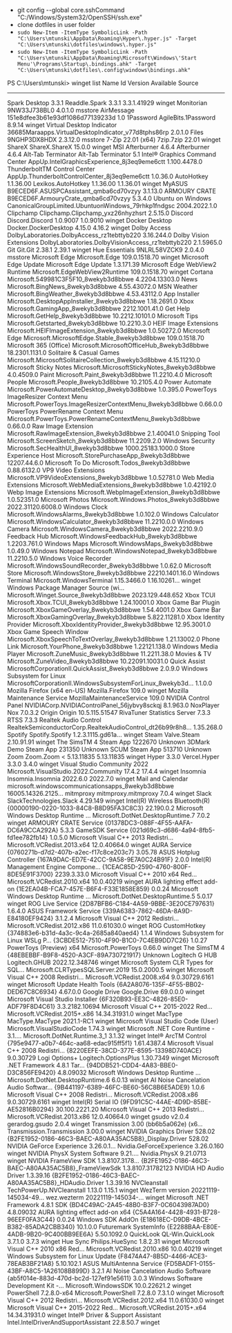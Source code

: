 - git config --global core.sshCommand "C:/Windows/System32/OpenSSH/ssh.exe"
- clone dotfiles in user folder
- `sudo New-Item -ItemType SymbolicLink -Path "C:\Users\mtunski\AppData\Roaming\Hyper\.hyper.js" -Target "C:\Users\mtunski\dotfiles\windows\.hyper.js"`
- `sudo New-Item -ItemType SymbolicLink -Path "C:\Users\mtunski\AppData\Roaming\Microsoft\Windows\'Start Menu'\Programs\Startup\.bindings.ahk" -Target "C:\Users\mtunski\dotfiles\.config\windows\bindings.ahk"`

PS C:\Users\mtunski> winget list
Name Id Version Available Source

---

Spark Desktop 3.3.1 Readdle.Spark 3.3.1 3.3.1.41929 winget
Monitorian 9NW33J738BL0 4.0.1.0 msstore
AirMessage 151e8dfee3b61e93df1086d77139233d 1.0
1Password AgileBits.1Password 8.9.14 winget
Virtual Desktop Indicator 36685Maraapps.VirtualDesktopIndicator_v77d8tphs86rp 2.0.1.0
Files 9NGHP3DX8HDX 2.3.12.0 msstore
7-Zip 22.01 (x64) 7zip.7zip 22.01 winget
ShareX ShareX.ShareX 15.0.0 winget
MSI Afterburner 4.6.4 Afterburner 4.6.4
Alt-Tab Terminator Alt-Tab Terminator 5.1
Intel® Graphics Command Center AppUp.IntelGraphicsExperience_8j3eq9eme6ctt 1.100.4478.0
ThunderboltTM Control Center AppUp.ThunderboltControlCenter_8j3eq9eme6ctt 1.0.36.0
AutoHotkey 1.1.36.00 Lexikos.AutoHotkey 1.1.36.00 1.1.36.01 winget
MyASUS B9ECED6F.ASUSPCAssistant_qmba6cd70vzyy 3.1.13.0
ARMOURY CRATE B9ECED6F.ArmouryCrate_qmba6cd70vzyy 5.3.4.0
Ubuntu on Windows CanonicalGroupLimited.UbuntuonWindows_79rhkp1fndgsc 2004.2022.1.0
Clipchamp Clipchamp.Clipchamp_yxz26nhyzhsrt 2.5.15.0
Discord Discord.Discord 1.0.9007 1.0.9010 winget
Docker Desktop Docker.DockerDesktop 4.15.0 4.16.2 winget
Dolby Access DolbyLaboratories.DolbyAccess_rz1tebttyb220 3.16.244.0
Dolby Vision Extensions DolbyLaboratories.DolbyVisionAccess_rz1tebttyb220 2.1.5965.0
Git Git.Git 2.38.1 2.39.1 winget
Hue Essentials 9NLRL58VZCK9 2.0.4.0 msstore
Microsoft Edge Microsoft.Edge 109.0.1518.70 winget
Microsoft Edge Update Microsoft Edge Update 1.3.171.39
Microsoft Edge WebView2 Runtime Microsoft.EdgeWebView2Runtime 109.0.1518.70 winget
Cortana Microsoft.549981C3F5F10_8wekyb3d8bbwe 4.2204.13303.0
News Microsoft.BingNews_8wekyb3d8bbwe 4.55.43072.0
MSN Weather Microsoft.BingWeather_8wekyb3d8bbwe 4.53.43112.0
App Installer Microsoft.DesktopAppInstaller_8wekyb3d8bbwe 1.18.2691.0
Xbox Microsoft.GamingApp_8wekyb3d8bbwe 2212.1001.41.0
Get Help Microsoft.GetHelp_8wekyb3d8bbwe 10.2212.10101.0
Microsoft Tips Microsoft.Getstarted_8wekyb3d8bbwe 10.2210.3.0
HEIF Image Extensions Microsoft.HEIFImageExtension_8wekyb3d8bbwe 1.0.50272.0
Microsoft Edge Microsoft.MicrosoftEdge.Stable_8wekyb3d8bbwe 109.0.1518.70
Microsoft 365 (Office) Microsoft.MicrosoftOfficeHub_8wekyb3d8bbwe 18.2301.1131.0
Solitaire & Casual Games Microsoft.MicrosoftSolitaireCollection_8wekyb3d8bbwe 4.15.11210.0
Microsoft Sticky Notes Microsoft.MicrosoftStickyNotes_8wekyb3d8bbwe 4.0.4509.0
Paint Microsoft.Paint_8wekyb3d8bbwe 11.2210.4.0
Microsoft People Microsoft.People_8wekyb3d8bbwe 10.2105.4.0
Power Automate Microsoft.PowerAutomateDesktop_8wekyb3d8bbwe 1.0.395.0
PowerToys ImageResizer Context Menu Microsoft.PowerToys.ImageResizerContextMenu_8wekyb3d8bbwe 0.66.0.0
PowerToys PowerRename Context Menu Microsoft.PowerToys.PowerRenameContextMenu_8wekyb3d8bbwe 0.66.0.0
Raw Image Extension Microsoft.RawImageExtension_8wekyb3d8bbwe 2.1.40041.0
Snipping Tool Microsoft.ScreenSketch_8wekyb3d8bbwe 11.2209.2.0
Windows Security Microsoft.SecHealthUI_8wekyb3d8bbwe 1000.25183.1000.0
Store Experience Host Microsoft.StorePurchaseApp_8wekyb3d8bbwe 12207.44.6.0
Microsoft To Do Microsoft.Todos_8wekyb3d8bbwe 0.88.6132.0
VP9 Video Extensions Microsoft.VP9VideoExtensions_8wekyb3d8bbwe 1.0.52781.0
Web Media Extensions Microsoft.WebMediaExtensions_8wekyb3d8bbwe 1.0.42192.0
Webp Image Extensions Microsoft.WebpImageExtension_8wekyb3d8bbwe 1.0.52351.0
Microsoft Photos Microsoft.Windows.Photos_8wekyb3d8bbwe 2022.31120.6008.0
Windows Clock Microsoft.WindowsAlarms_8wekyb3d8bbwe 1.0.102.0
Windows Calculator Microsoft.WindowsCalculator_8wekyb3d8bbwe 11.2210.0.0
Windows Camera Microsoft.WindowsCamera_8wekyb3d8bbwe 2022.2210.9.0
Feedback Hub Microsoft.WindowsFeedbackHub_8wekyb3d8bbwe 1.2203.761.0
Windows Maps Microsoft.WindowsMaps_8wekyb3d8bbwe 1.0.49.0
Windows Notepad Microsoft.WindowsNotepad_8wekyb3d8bbwe 11.2210.5.0
Windows Voice Recorder Microsoft.WindowsSoundRecorder_8wekyb3d8bbwe 1.0.62.0
Microsoft Store Microsoft.WindowsStore_8wekyb3d8bbwe 22210.1401.16.0
Windows Terminal Microsoft.WindowsTerminal 1.15.3466.0 1.16.10261… winget
Windows Package Manager Source (wi… Microsoft.Winget.Source_8wekyb3d8bbwe 2023.129.448.652
Xbox TCUI Microsoft.Xbox.TCUI_8wekyb3d8bbwe 1.24.10001.0
Xbox Game Bar Plugin Microsoft.XboxGameOverlay_8wekyb3d8bbwe 1.54.4001.0
Xbox Game Bar Microsoft.XboxGamingOverlay_8wekyb3d8bbwe 5.822.11281.0
Xbox Identity Provider Microsoft.XboxIdentityProvider_8wekyb3d8bbwe 12.95.3001.0
Xbox Game Speech Window Microsoft.XboxSpeechToTextOverlay_8wekyb3d8bbwe 1.21.13002.0
Phone Link Microsoft.YourPhone_8wekyb3d8bbwe 1.22121.138.0
Windows Media Player Microsoft.ZuneMusic_8wekyb3d8bbwe 11.2211.38.0
Movies & TV Microsoft.ZuneVideo_8wekyb3d8bbwe 10.22091.10031.0
Quick Assist MicrosoftCorporationII.QuickAssist_8wekyb3d8bbwe 2.0.9.0
Windows Subsystem for Linux MicrosoftCorporationII.WindowsSubsystemForLinux_8wekyb3d… 1.1.0.0
Mozilla Firefox (x64 en-US) Mozilla.Firefox 109.0 winget
Mozilla Maintenance Service MozillaMaintenanceService 109.0
NVIDIA Control Panel NVIDIACorp.NVIDIAControlPanel_56jybvy8sckqj 8.1.963.0
NoxPlayer Nox 7.0.3.2
Origin Origin 10.5.115.51547
RivaTuner Statistics Server 7.3.3 RTSS 7.3.3
Realtek Audio Control RealtekSemiconductorCorp.RealtekAudioControl_dt26b99r8h8… 1.35.268.0
Spotify Spotify.Spotify 1.2.3.1115.gd61a… winget
Steam Valve.Steam 2.10.91.91 winget
The SimsTM 4 Steam App 1222670 Unknown
3DMark Demo Steam App 231350 Unknown
SCUM Steam App 513710 Unknown
Zoom Zoom.Zoom < 5.13.11835 5.13.11835 winget
Hyper 3.3.0 Vercel.Hyper 3.3.0 3.4.0 winget
Visual Studio Community 2022 Microsoft.VisualStudio.2022.Community 17.4.2 17.4.4 winget
Insomnia Insomnia.Insomnia 2022.6.0 2022.7.0 winget
Mail and Calendar microsoft.windowscommunicationsapps_8wekyb3d8bbwe 16005.14326.2125…
mitmproxy mitmproxy.mitmproxy 7.0.4 winget
Slack SlackTechnologies.Slack 4.29.149 winget
Intel(R) Wireless Bluetooth(R) {00000190-0220-1033-84C8-B8D95FA3C8C3} 22.190.0.2
Microsoft Windows Desktop Runtime … Microsoft.DotNet.DesktopRuntime.7 7.0.2 winget
ARMOURY CRATE Service {01378DC3-088F-4F55-AAFA-DC6A9CCA292A} 5.3.3
GameSDK Service {021d69c3-d686-4a94-8fb5-fd1ee782fb14} 1.0.5.0
Microsoft Visual C++ 2013 Redistri… Microsoft.VCRedist.2013.x64 12.0.40664.0 winget
AURA Service {0760271b-d7d2-407b-a2ec-f17c8ce203c7} 3.05.78
ASUS Hotplug Controller {167A9DAC-ED7E-42CC-9A58-9E7A0C24B91F} 2.0.0
Intel(R) Management Engine Compone… {1CEAC85D-2590-4760-800F-8DE5E91F3700} 2239.3.33.0
Microsoft Visual C++ 2010 x64 Red… Microsoft.VCRedist.2010.x64 10.0.40219 winget
AURA lighting effect add-on {1E2EA04B-FCA7-457E-B6F4-F33E1858E859} 0.0.24
Microsoft Windows Desktop Runtime … Microsoft.DotNet.DesktopRuntime.5 5.0.17 winget
ROG Live Service {2D87BFB6-C184-4A59-9BBE-3E20CE797631} 1.6.4.0
ASUS Framework Service {339A6383-7862-46DA-8A9D-E84180EF9424} 3.1.2.4
Microsoft Visual C++ 2012 Redistri… Microsoft.VCRedist.2012.x86 11.0.61030.0 winget
ROG CustomHotkey {374883e6-b31d-4a3c-9c4a-2685a840aed4} 1.1.4
Windows Subsystem for Linux WSLg P… {3CBDE512-7510-4F90-B1C0-7C4EB9DD7C26} 1.0.27
PowerToys (Preview) x64 Microsoft.PowerToys 0.66.0 winget
The SimsTM 4 {48EBEBBF-B9F8-4520-A3CF-89A730721917} Unknown
Logitech G HUB Logitech.GHUB 2022.12.348746 winget
Microsoft System CLR Types for SQL… Microsoft.CLRTypesSQLServer.2019 15.0.2000.5 winget
Microsoft Visual C++ 2008 Redistri… Microsoft.VCRedist.2008.x64 9.0.30729.6161 winget
Microsoft Update Health Tools {6A2A8076-135F-4F55-BB02-DED67C8C6934} 4.67.0.0
Google Drive Google.Drive 69.0.0.0 winget
Microsoft Visual Studio Installer {6F320B93-EE3C-4826-85E0-ADF79F8D4C61} 3.3.2182.10694
Microsoft Visual C++ 2015-2022 Red… Microsoft.VCRedist.2015+.x86 14.34.31931.0 winget
MacType MacType.MacType 2021.1-RC1 winget
Microsoft Visual Studio Code (User) Microsoft.VisualStudioCode 1.74.3 winget
Microsoft .NET Core Runtime - 3.1.… Microsoft.DotNet.Runtime.3_1 3.1.32 winget
Intel® ArcTM Control {795e9477-a0b7-464c-aa68-edac915ff5f1} 1.61.4387.4
Microsoft Visual C++ 2008 Redistri… {8220EEFE-38CD-377E-8595-13398D740ACE} 9.0.30729
Logi Options+ Logitech.OptionsPlus 1.30.7349 winget
Microsoft .NET Framework 4.8.1 Tar… {94DDB521-CDD4-4A83-BBE0-D3C856FE9420} 4.8.09032
Microsoft Windows Desktop Runtime … Microsoft.DotNet.DesktopRuntime.6 6.0.13 winget
AI Noise Cancelation Audio Softwar… {9B441197-6389-46FC-BE60-56C8B6E5ADE9} 1.0.6
Microsoft Visual C++ 2008 Redistri… Microsoft.VCRedist.2008.x86 9.0.30729.6161 winget
Intel(R) Serial IO {9FD91C5C-44AE-4D9D-85BE-AE52816B0294} 30.100.2221.20
Microsoft Visual C++ 2013 Redistri… Microsoft.VCRedist.2013.x86 12.0.40664.0 winget
gsudo v2.0.4 gerardog.gsudo 2.0.4 winget
Transmission 3.00 (bb6b5a062e) (x6… Transmission.Transmission 3.00.0 winget
NVIDIA Graphics Driver 528.02 {B2FE1952-0186-46C3-BAEC-A80AA35AC5B8}\_Display.Driver 528.02
NVIDIA GeForce Experience 3.26.0.1… Nvidia.GeForceExperience 3.26.0.160 winget
NVIDIA PhysX System Software 9.21.… Nvidia.PhysX 9.21.0713 winget
NVIDIA FrameView SDK 1.3.8107.3178… {B2FE1952-0186-46C3-BAEC-A80AA35AC5B8}\_FrameViewSdk 1.3.8107.31782123
NVIDIA HD Audio Driver 1.3.39.16 {B2FE1952-0186-46C3-BAEC-A80AA35AC5B8}\_HDAudio.Driver 1.3.39.16
NVCleanstall TechPowerUp.NVCleanstall 1.13.0 1.15.1 winget
WezTerm version 20221119-145034-49… wez.wezterm 20221119-145034-… winget
Microsoft .NET Framework 4.8.1 SDK {BD4C49AC-2A45-48B0-B3F7-0C6043987AD0} 4.8.09032
AURA lighting effect add-on x64 {C5A4A164-4428-4931-B728-96EEF0FA3C44} 0.0.24
Windows SDK AddOn {E18618EC-D9DB-4BCE-B382-85ADA2CBB340} 10.1.0.0
Futuremark SystemInfo {E2288BAA-E80E-4ADB-9B20-9C400BB9EE6A} 5.50.1092.0
QuickLook QL-Win.QuickLook 3.7.1.0 3.7.3 winget
Hue Sync Philips.HueSync 1.8.2.31 winget
Microsoft Visual C++ 2010 x86 Red… Microsoft.VCRedist.2010.x86 10.0.40219 winget
Windows Subsystem for Linux Update {F8474A47-8B5D-4466-ACE3-78EAB3BF21A8} 5.10.102.1
ASUS MultiAntenna Service {FD5BADF1-0155-43BF-A8C5-1A26108B899D} 3.2.1
AI Noise Cancelation Audio Software {ab5f014e-883d-470d-bc2d-127ef91e5611} 3.0.3
Windows Software Development Kit -… Microsoft.WindowsSDK 10.0.22621.2 winget
PowerShell 7.2.8.0-x64 Microsoft.PowerShell 7.2.8.0 7.3.1.0 winget
Microsoft Visual C++ 2012 Redistri… Microsoft.VCRedist.2012.x64 11.0.61030.0 winget
Microsoft Visual C++ 2015-2022 Red… Microsoft.VCRedist.2015+.x64 14.34.31931.0 winget
Intel® Driver & Support Assistant Intel.IntelDriverAndSupportAssistant 22.8.50.7 winget
